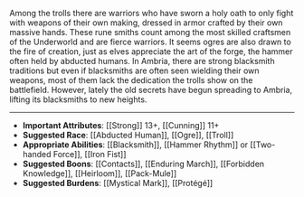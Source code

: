 Among the trolls there are warriors who have sworn a holy oath to only fight with weapons of their own making, dressed in armor crafted by their own massive hands. These rune smiths count among the most skilled craftsmen of the Underworld and are fierce warriors. It seems ogres are also drawn to the fire of creation, just as elves appreciate the art of the forge, the hammer often held by abducted humans.
In Ambria, there are strong blacksmith traditions but even if blacksmiths are often seen wielding their own weapons, most of them lack the dedication the trolls show on the battlefield. However, lately the old secrets have begun spreading to Ambria, lifting its blacksmiths to new heights.

---
- **Important Attributes**: [[Strong]] 13+, [[Cunning]] 11+
- **Suggested Race**: [[Abducted Human]], [[Ogre]], [[Troll]]
- **Appropriate Abilities**: [[Blacksmith]], [[Hammer Rhythm]] or [[Two-handed Force]], [[Iron Fist]]
- **Suggested Boons**: [[Contacts]], [[Enduring March]], [[Forbidden Knowledge]], [[Heirloom]], [[Pack-Mule]]
- **Suggested Burdens**: [[Mystical Mark]], [[Protégé]]